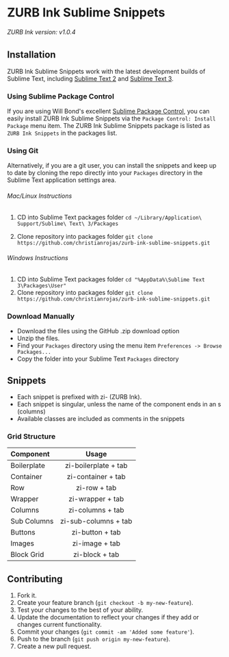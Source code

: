 # ZURB Ink Sublime Snippets

###### ZURB Ink version: v1.0.4

## Installation

ZURB Ink Sublime Snippets work with the latest development builds of Sublime Text, including [Sublime Text 2](http://www.sublimetext.com/dev) and [Sublime Text 3](http://www.sublimetext.com/3dev).

### Using Sublime Package Control

If you are using Will Bond's excellent [Sublime Package Control](http://wbond.net/sublime_packages/package_control), you can easily install ZURB Ink Sublime Snippets via the `Package Control: Install Package` menu item. The ZURB Ink Sublime Snippets package is listed as `ZURB Ink Snippets` in the packages list.

### Using Git

Alternatively, if you are a git user, you can install the snippets and keep up to date by cloning the repo directly into your `Packages` directory in the Sublime Text application settings area.

###### Mac/Linux Instructions

1. CD into Sublime Text packages folder
`cd ~/Library/Application\ Support/Sublime\ Text\ 3/Packages`

2. Clone repository into packages folder
`git clone https://github.com/christianrojas/zurb-ink-sublime-snippets.git`

###### Windows Instructions

1. CD into Sublime Text packages folder
`cd "%AppData%\Sublime Text 3\Packages\User"`
2. Clone repository into packages folder
`git clone https://github.com/christianrojas/zurb-ink-sublime-snippets.git`


### Download Manually

* Download the files using the GitHub .zip download option
* Unzip the files.
* Find your `Packages` directory using the menu item  `Preferences -> Browse Packages...`
* Copy the folder into your Sublime Text `Packages` directory


## Snippets

+ Each snippet is prefixed with zi- (ZURB Ink).
+ Each snippet is singular, unless the name of the component ends in an s (columns)
+ Available classes are included as comments in the snippets


### Grid Structure

Component    | Usage
:----------- | :-----------: 
Boilerplate  | zi-boilerplate + tab
Container    | zi-container + tab
Row          | zi-row + tab
Wrapper      | zi-wrapper + tab
Columns      | zi-columns + tab
Sub Columns  | zi-sub-columns + tab
Buttons      | zi-button + tab
Images       | zi-image + tab
Block Grid   | zi-block + tab


## Contributing

1. Fork it.
2. Create your feature branch (`git checkout -b my-new-feature`).
3. Test your changes to the best of your ability.
4. Update the documentation to reflect your changes if they add or changes current functionality.
5. Commit your changes (`git commit -am 'Added some feature'`).
6. Push to the branch (`git push origin my-new-feature`).
7. Create a new pull request.



